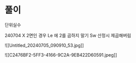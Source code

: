 # 풀이
단위실수

240704 X 2면인 경우 Le 에 2를 곱하지 말기 Sw 산정시 제곱해버림

![[Untitled_20240705_090910_53.jpg]]

![[C2476BF2-5FF3-4166-9C2A-9EB422D60591.jpeg]]